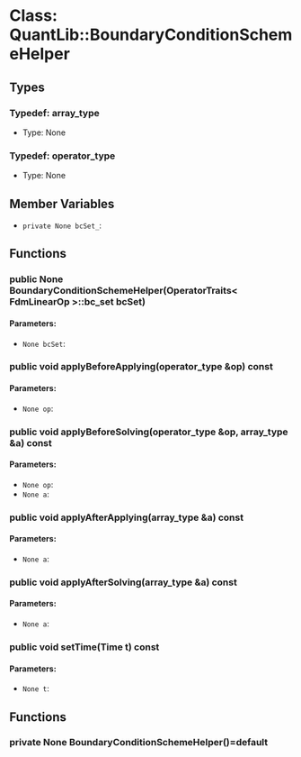 # Class: QuantLib::BoundaryConditionSchemeHelper

## Types
### Typedef: array_type
- Type: None

### Typedef: operator_type
- Type: None

## Member Variables
- `private None bcSet_`: 

## Functions
### public None BoundaryConditionSchemeHelper(OperatorTraits< FdmLinearOp >::bc_set bcSet)

#### Parameters:
- `None bcSet`: 

### public void applyBeforeApplying(operator_type &op) const

#### Parameters:
- `None op`: 

### public void applyBeforeSolving(operator_type &op, array_type &a) const

#### Parameters:
- `None op`: 
- `None a`: 

### public void applyAfterApplying(array_type &a) const

#### Parameters:
- `None a`: 

### public void applyAfterSolving(array_type &a) const

#### Parameters:
- `None a`: 

### public void setTime(Time t) const

#### Parameters:
- `None t`: 

## Functions
### private None BoundaryConditionSchemeHelper()=default


